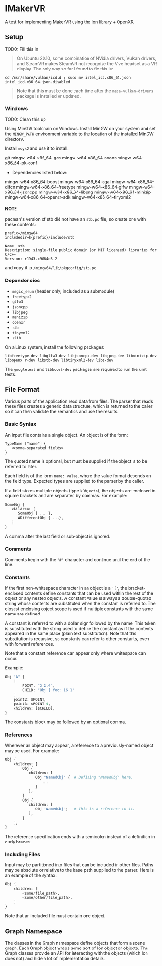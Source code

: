 # IMakerVR

A test for implementing MakerVR using the Ion library + OpenXR.

## Setup

TODO: Fill this in

> On Ubuntu 20.10, some combination of NVidia drivers, Vulkan drivers, and
> SteamVR makes SteamVR not recognize the Vive headset as a VR display. The
> only way so far I found to fix this is:

  `cd /usr/share/vulkan/icd.d ; sudo mv intel_icd.x86_64.json intel_icd.x86_64.json.disabled`

> Note that this must be done each time after the `mesa-vulkan-drivers` package
> is installed or updated.

### Windows

TODO: Clean this up

Using MinGW toolchain on Windows. Install MinGW on your system and set the
`MINGW_PATH` environment variable to the location of the installed MinGW
directory.

Install `msys2` and use it to install:

git
mingw-w64-x86_64-gcc
mingw-w64-x86_64-scons
mingw-w64-x86_64-pk-conf

+ Dependencies listed below:

mingw-w64-x86_64-boost
mingw-w64-x86_64-cgal
mingw-w64-x86_64-dlfcn
mingw-w64-x86_64-freetype
mingw-w64-x86_64-glfw
mingw-w64-x86_64-jsoncpp
mingw-w64-x86_64-libpng
mingw-w64-x86_64-minizip
mingw-w64-x86_64-openxr-sdk
mingw-w64-x86_64-tinyxml2

#### NOTE

pacman's version of stb did not have an `stb.pc` file, so create one with these
contents:

```
prefix=/mingw64
includedir=${prefix}/include/stb

Name: stb
Description: single-file public domain (or MIT licensed) libraries for C/C++
Version: r1943.c9064e3-2
```

and copy it to `/mingw64/lib/pkgconfig/stb.pc`

### Dependencies

+ `magic_enum` (header only; included as a submodule)
+ `freetype2`
+ `glfw3`
+ `jsoncpp`
+ `libjpeg`
+ `minizip`
+ `openxr`
+ `stb`
+ `tinyxml2`
+ `zlib`

On a Linux system, install the following packages:

`libfreetype-dev libglfw3-dev libjsoncpp-dev libjpeg-dev libminizip-dev libopenx
r-dev libstb-dev libtinyxml2-dev libz-dev`

The `googletest` and `libboost-dev` packages are required to run the unit
tests.

## File Format

Various parts of the application read data from files. The parser that reads
these files creates a generic data structure, which is returned to the caller
so it can then validate the semantics and use the results.

### Basic Syntax

An input file contains a single object. An object is of the form:

```
TypeName ["name"] {
   <comma-separated fields>
}
```

The quoted name is optional, but must be supplied if the object is to be
referred to later.

Each field is of the form `name: value`, where the value format depends on the
field type. Expected types are supplied to the parser by the caller.

If a field stores multiple objects (type `kObjects`), the objects are enclosed
in square brackets and are separated by commas. For example:

``` python
SomeObj {
   children: [
      SomeObj { ... },
      ADifferentObj { ...},
   ]
}
```

A comma after the last field or sub-object is ignored.

### Comments

Comments begin with the `'#'` character and continue until the end of the line.

### Constants

If the first non-whitespace character in an object is a `'['`, the
bracket-enclosed contents define constants that can be used within the rest of
the object or any nested objects. A constant value is always a double-quoted
string whose contents are substituted when the constant is referred to.  The
closest enclosing object scope is used if multiple constants with the same name
are defined.

A constant is referred to with a dollar sign followed by the name. This token
is substituted with the string used to define the constant as if the contents
appeared in the same place (plain text substitution). Note that this
substitution is recursive, so constants can refer to other constants, even with
forward references.

Note that a constant reference can appear only where whitespace can occur.

Example:

``` python
Obj "A" {
    [
        POINT: "3 2.4",
        CHILD: "Obj { foo: 16 }"
    ]
    point2: $POINT,
    point3: $POINT 4,
    children: [$CHILD],
}

```

The constants block may be followed by an optional comma.

### References

Wherever an object may appear, a reference to a previously-named object may be
used. For example:

``` python
Obj {
    children: [
        Obj {
           children: [
              Obj "NamedObj" {  # Defining "NamedObj" here.
                 ...
              }
           ],
        }
        Obj {
           children: [
              Obj "NamedObj";   # This is a reference to it.
           ],
        }
    ],
}
```

The reference specification ends with a semicolon instead of a definition in
curly braces.

### Including Files

Input may be partitioned into files that can be included in other files. Paths
may be absolute or relative to the base path supplied to the parser. Here is an
example of the syntax:

``` python
Obj {
    children: [
        <some/file_path>,
        <some/other/file_path>,
    ]
}
```

Note that an included file must contain one object.

## Graph Namespace

The classes in the Graph namespace define objects that form a scene graph. Each
Graph object wraps some sort of Ion object or objects. The Graph classes
provide an API for interacting with the objects (which Ion does not) and hide a
lot of implementation details.

